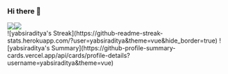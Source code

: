 ### Hi there 👋

<!--
**yabsiraditya/yabsiraditya** is a ✨ _special_ ✨ repository because its `README.md` (this file) appears on your GitHub profile.

Here are some ideas to get you started:

- 🔭 I’m currently working on ...
- 🌱 I’m currently learning ...
- 👯 I’m looking to collaborate on ...
- 🤔 I’m looking for help with ...
- 💬 Ask me about ...
- 📫 How to reach me: ...
- 😄 Pronouns: ...
- ⚡ Fun fact: ...
-->

<div align="center">
  <div style="display: flex; align-items:center;" >
    <img src="https://github-readme-stats.vercel.app/api?username=yabsiraditya&theme=vue&show_icons=true&hide_border=true&count_private=true" />
    <img src="https://github-readme-stats.vercel.app/api/top-langs/?username=yabsiraditya&theme=vue&show_icons=true&hide_border=true&layout=compact" />
  </div>
</div>
![yabsiraditya's Streak](https://github-readme-streak-stats.herokuapp.com/?user=yabsiraditya&theme=vue&hide_border=true)
![yabsiraditya's Summary](https://github-profile-summary-cards.vercel.app/api/cards/profile-details?username=yabsiraditya&theme=vue)

